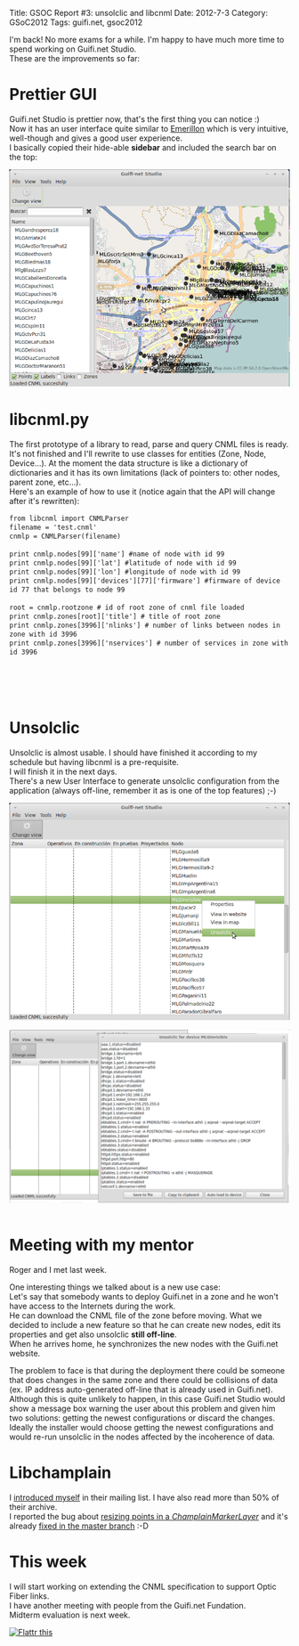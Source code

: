 Title: GSOC Report #3: unsolclic and libcnml
Date: 2012-7-3
Category: GSoC2012
Tags: guifi.net, gsoc2012

I'm back! No more exams for a while. I'm happy to have much more time to spend working on Guifi.net Studio.  
These are the improvements so far:

# Prettier GUI

Guifi.net Studio is prettier now, that's the first thing you can notice :)  
Now it has an user interface quite similar to [Emerillon](http://projects.gnome.org/emerillon/) which is very intuitive, well-though and
gives a good user experience.  
I basically copied their hide-able **sidebar** and included the search bar on the top:

[![](/img/guifinetstudio5.png)](/img/guifinetstudio5.png)

# libcnml.py

The first prototype of a library to read, parse and query CNML files is ready. It's not finished and I'll rewrite to use classes for
entities (Zone, Node, Device...). At the moment the data structure is like a dictionary of dictionaries and it has its own limitations (lack
of pointers to: other nodes, parent zone, etc...).  
Here's an example of how to use it (notice again that the API will change after it's rewritten):

    from libcnml import CNMLParser
    filename = 'test.cnml'
    cnmlp = CNMLParser(filename)

    print cnmlp.nodes[99]['name'] #name of node with id 99
    print cnmlp.nodes[99]['lat'] #latitude of node with id 99
    print cnmlp.nodes[99]['lon'] #longitude of node with id 99
    print cnmlp.nodes[99]['devices'][77]['firmware'] #firmware of device id 77 that belongs to node 99

    root = cnmlp.rootzone # id of root zone of cnml file loaded
    print cnmlp.zones[root]['title'] # title of root zone
    print cnmlp.zones[3996]['nlinks'] # number of links between nodes in zone with id 3996
    print cnmlp.zones[3996]['nservices'] # number of services in zone with id 3996

#  

# Unsolclic

Unsolclic is almost usable. I should have finished it according to my schedule but having libcnml is a pre-requisite.  
I will finish it in the next days.  
There's a new User Interface to generate unsolclic configuration from the application (always off-line, remember it as is one of the top
features) ;-)

[![](/img/guifinetstudio3.png)](/img/guifinetstudio3.png)

[![](/img/guifinetstudio4.png)](/img/guifinetstudio4.png)  
 

# Meeting with my mentor

Roger and I met last week.

One interesting things we talked about is a new use case:  
Let's say that somebody wants to deploy Guifi.net in a zone and he won't have access to the Internets during the work.  
He can download the CNML file of the zone before moving. What we decided to include a new feature so that he can create new nodes, edit its
properties and get also unsolclic **still off-line**.  
When he arrives home, he synchronizes the new nodes with the Guifi.net website.

The problem to face is that during the deployment there could be someone that does changes in the same zone and there could be collisions of
data (ex. IP address auto-generated off-line that is already used in Guifi.net).  
Although this is quite unlikely to happen, in this case Guifi.net Studio would show a message box warning the user about this problem and
given him two solutions: getting the newest configurations or discard the changes. Ideally the installer would choose getting the newest
configurations and would re-run unsolclic in the nodes affected by the incoherence of data.

# Libchamplain

I [introduced myself](https://mail.gnome.org/archives/libchamplain-list/2012-June/msg00003.html) in their mailing list. I have also read
more than 50% of their archive.  
I reported the bug about [resizing points in a
*ChamplainMarkerLayer*](https://mail.gnome.org/archives/libchamplain-list/2012-June/msg00004.html) and it's already [fixed in the master
branch](http://git.gnome.org/browse/libchamplain/commit/?id=8c769a60905b7655ac5087ca0f63f6b6d8a4779e) :-D

# This week

I will start working on extending the CNML specification to support Optic Fiber links.  
I have another meeting with people from the Guifi.net Fundation.  
Midterm evaluation is next week.

[![Flattr
this](http://api.flattr.com/button/flattr-badge-large.png "Flattr this")](http://flattr.com/thing/732582/GSOC-Report-3-unsolclic-and-libcnml)

